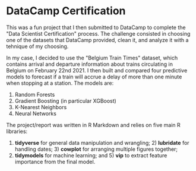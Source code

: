 # DataCamp Certification

This was a fun project that I then submitted to DataCamp to complete the "Data
Scientist Certification" process. The challenge consisted in choosing one of the
datasets that DataCamp provided, clean it, and analyze it with a tehnique of my
choosing.

In my case, I decided to use the "Belgium Train Times" dataset, which
contains arrival and departure information about trains circulating in Belgium
on February 22nd 2021. I then built and compared four predictive models to
forecast if a train will accrue a delay of more than one minute when stopping
at a station. The models are:

1. Random Forests
2. Gradient Boosting (in particular XGBoost)
3. K-Nearest Neighbors
4. Neural Networks

The project/report was written in R Markdown and relies on five main R libraries:
1) **tidyverse** for general data manipulation and wrangling; 2) **lubridate**
for handling dates; 3) **cowplot** for arranging multiple figures together;
4) **tidymodels** for machine learning; and 5) **vip** to extract feature
importance from the final model.
